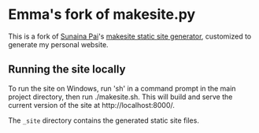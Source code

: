 Emma's fork of makesite.py
==========================

This is a fork of [Sunaina Pai](https://github.com/sunainapai)'s
[makesite static site generator](https://github.com/sunainapai/makesite),
customized to generate my personal website.

Running the site locally
------------------------

To run the site on Windows, run 'sh' in a command prompt in the main
project directory, then run ./makesite.sh. This will build and serve
the current version of the site at http://localhost:8000/.

The `_site` directory contains the generated static site files.